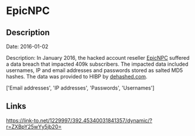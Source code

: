 # EpicNPC

## Description

Date: 2016-01-02

Description:
In January 2016, the hacked account reseller <a href="https://www.epicnpc.com" target="_blank" rel="noopener">EpicNPC</a> suffered a data breach that impacted 409k subscribers. The impacted data included usernames, IP and email addresses and passwords stored as salted MD5 hashes. The data was provided to HIBP by <a href="https://dehashed.com/" target="_blank" rel="noopener">dehashed.com</a>.


['Email addresses', 'IP addresses', 'Passwords', 'Usernames']

## Links

https://link-to.net/1229997/392.45340031841357/dynamic/?r=ZXBpY25wYy5jb20=